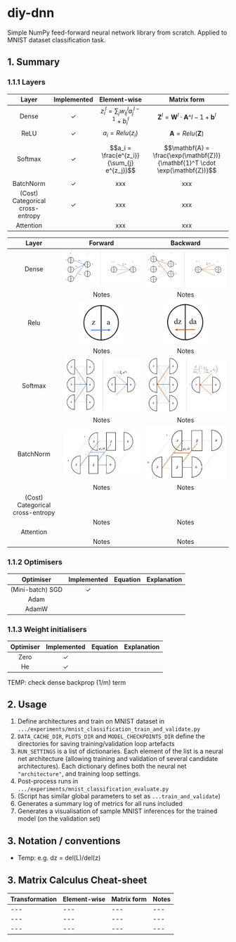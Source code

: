 # diy-dnn
Simple NumPy feed-forward neural network library from scratch. Applied to MNIST dataset classification task.

## 1. Summary

### 1.1.1 Layers

| Layer | Implemented | Element-wise | Matrix form |
| :---: | :---: | :---: | :---: |
| Dense | ✓ | $z_i^l = \sum_j{w_{ij}^l a_j^{l-1}} + b_i^l$ | $\mathbf{Z}^l = \mathbf{W}^l \cdot \mathbf{A}\^{l-1} + \mathbf{b}^l$ |
| ReLU | ✓ | $a_i = Relu(z_i)$ | $\mathbf{A} = Relu(\mathbf{Z})$ |
| Softmax | ✓ | $$a_i = \frac{e^{z_i}}{\sum_{j} e^{z_j}}$$ | $$\mathbf{A} = \frac{\exp(\mathbf{Z})}{\mathbf{1}^T \cdot \exp(\mathbf{Z})}$$ |
| BatchNorm | ✓ | xxx | xxx |
| (Cost) Categorical cross-entropy | ✓ | xxx | xxx |
| Attention | | xxx | xxx |

| Layer | Forward | Backward |
| :---: | :---: | :---: |
| Dense | <img src="media/dense_forward.png" alt="Image" width="600"/> | <img src="media/dense_backward.png" alt="Image" width="600"/> |
| | Notes | Notes |
| Relu | <img src="media/relu_forward.png" alt="Image" width="100"/> | <img src="media/relu_backward.png" alt="Image" width="100"/> |
| | Notes | Notes |
| Softmax | <img src="media/softmax_forward.png" alt="Image" width="300"/> | <img src="media/softmax_backward.png" alt="Image" width="300"/> |
| | Notes | Notes |
| BatchNorm | <img src="media/batchnorm_forward.png" alt="Image" width="300"/> | <img src="media/batchnorm_backward.png" alt="Image" width="300"/> |
| | Notes | Notes |
| (Cost) Categorical cross-entropy | | |
| | Notes | Notes |
| Attention | | |
| | Notes | Notes |

### 1.1.2 Optimisers

| Optimiser | Implemented | Equation | Explanation |
| :---: | :---: | :---: | :---: |
| (Mini-batch) SGD | ✓ |  |  |
| Adam | |  |  |
| AdamW | |  |  |

### 1.1.3 Weight initialisers

| Optimiser | Implemented | Equation | Explanation |
| :---: | :---: | :---: | :---: |
| Zero | ✓ |  |  |
| He | ✓ |  |  |

TEMP: check dense backprop (1/m) term

## 2. Usage
1. Define architectures and train on MNIST dataset in `.../experiments/mnist_classification_train_and_validate.py`
  1. `DATA_CACHE_DIR`, `PLOTS_DIR` and `MODEL_CHECKPOINTS_DIR` define the directories for saving training/validation loop artefacts
  2. `RUN_SETTINGS` is a list of dictionaries. Each element of the list is a neural net architecture (allowing training and validation of several candidate architectures). Each dictionary defines both the neural net `"architecture"`, and training loop settings.
2. Post-process runs in `.../experiments/mnist_classification_evaluate.py`
  1. (Script has similar global parameters to set as `...train_and_validate`)
  2. Generates a summary log of metrics for all runs included
  3. Generates a visualisation of sample MNIST inferences for the trained model (on the validation set)

## 3. Notation / conventions
- Temp: e.g. dz = del(L)/del(z)

## 3. Matrix Calculus Cheat-sheet

| Transformation | Element-wise | Matrix form | Notes |
| --- | --- | --- | --- |
| --- | --- | --- | --- |
| --- | --- | --- | --- |
| --- | --- | --- | --- |
